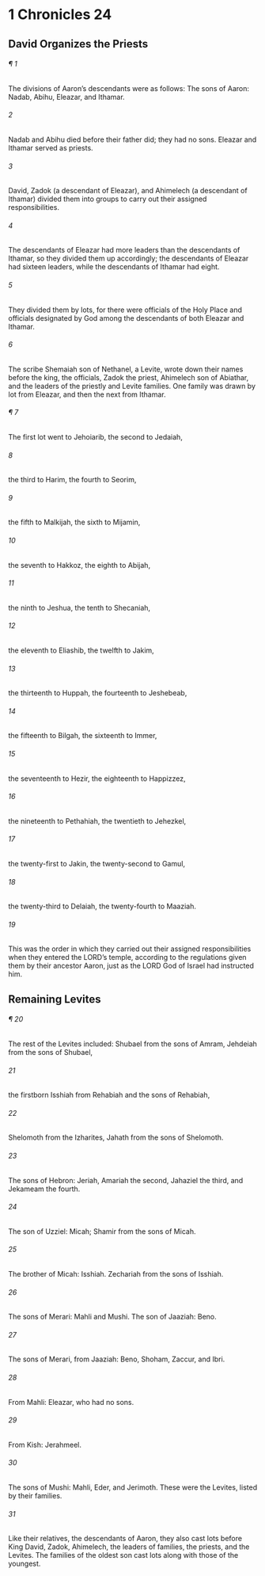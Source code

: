 # 1 Chronicles 24
## David Organizes the Priests
###### ¶ 1
The divisions of Aaron’s descendants were as follows:
The sons of Aaron: Nadab, Abihu, Eleazar, and Ithamar.
###### 2
Nadab and Abihu died before their father did; they had no sons. Eleazar and Ithamar served as priests.
###### 3
David, Zadok (a descendant of Eleazar), and Ahimelech (a descendant of Ithamar) divided them into groups to carry out their assigned responsibilities.
###### 4
The descendants of Eleazar had more leaders than the descendants of Ithamar, so they divided them up accordingly; the descendants of Eleazar had sixteen leaders, while the descendants of Ithamar had eight.
###### 5
They divided them by lots, for there were officials of the Holy Place and officials designated by God among the descendants of both Eleazar and Ithamar.
###### 6
The scribe Shemaiah son of Nethanel, a Levite, wrote down their names before the king, the officials, Zadok the priest, Ahimelech son of Abiathar, and the leaders of the priestly and Levite families. One family was drawn by lot from Eleazar, and then the next from Ithamar.
###### ¶ 7
The first lot went to Jehoiarib,
the second to Jedaiah,
###### 8
the third to Harim,
the fourth to Seorim,
###### 9
the fifth to Malkijah,
the sixth to Mijamin,
###### 10
the seventh to Hakkoz,
the eighth to Abijah,
###### 11
the ninth to Jeshua,
the tenth to Shecaniah,
###### 12
the eleventh to Eliashib,
the twelfth to Jakim,
###### 13
the thirteenth to Huppah,
the fourteenth to Jeshebeab,
###### 14
the fifteenth to Bilgah,
the sixteenth to Immer,
###### 15
the seventeenth to Hezir,
the eighteenth to Happizzez,
###### 16
the nineteenth to Pethahiah,
the twentieth to Jehezkel,
###### 17
the twenty-first to Jakin,
the twenty-second to Gamul,
###### 18
the twenty-third to Delaiah,
the twenty-fourth to Maaziah.
###### 19
This was the order in which they carried out their assigned responsibilities when they entered the LORD’s temple, according to the regulations given them by their ancestor Aaron, just as the LORD God of Israel had instructed him.
## Remaining Levites
###### ¶ 20
The rest of the Levites included:
Shubael from the sons of Amram,
Jehdeiah from the sons of Shubael,
###### 21
the firstborn Isshiah from Rehabiah and the sons of Rehabiah,
###### 22
Shelomoth from the Izharites,
Jahath from the sons of Shelomoth.
###### 23
The sons of Hebron: Jeriah, Amariah the second, Jahaziel the third, and Jekameam the fourth.
###### 24
The son of Uzziel: Micah;
Shamir from the sons of Micah.
###### 25
The brother of Micah: Isshiah.
Zechariah from the sons of Isshiah.
###### 26
The sons of Merari: Mahli and Mushi.
The son of Jaaziah: Beno.
###### 27
The sons of Merari, from Jaaziah: Beno, Shoham, Zaccur, and Ibri.
###### 28
From Mahli: Eleazar, who had no sons.
###### 29
From Kish: Jerahmeel.
###### 30
The sons of Mushi: Mahli, Eder, and Jerimoth.
These were the Levites, listed by their families.
###### 31
Like their relatives, the descendants of Aaron, they also cast lots before King David, Zadok, Ahimelech, the leaders of families, the priests, and the Levites. The families of the oldest son cast lots along with those of the youngest.
